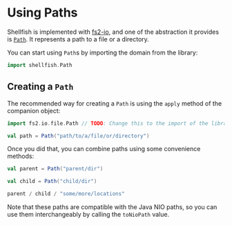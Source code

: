 # Using Paths

Shellfish is implemented with [fs2-io](https://fs2.io/#/io), and one of the abstraction it provides is [`Path`](https://www.javadoc.io/static/co.fs2/fs2-docs_3/3.8.0/fs2/io/file/Path.html). It represents a path to a file or a directory.  

You can start using `Path`s by importing the domain from the library: 

```scala
import shellfish.Path
```

## Creating a `Path` 

The recommended way for creating a `Path` is using the `apply` method of the companion object:  

```scala mdoc
import fs2.io.file.Path // TODO: Change this to the import of the library itself

val path = Path("path/to/a/file/or/directory")
```

Once you did that, you can combine paths using some convenience methods:

```scala mdoc
val parent = Path("parent/dir")

val child = Path("child/dir")

parent / child / "some/more/locations"
```

Note that these paths are compatible with the Java NIO paths, so you can use them interchangeably by calling the `toNioPath` value.  